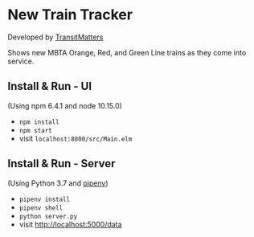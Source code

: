 # New Train Tracker

Developed by [TransitMatters](transitmatters.org)

Shows new MBTA Orange, Red, and Green Line trains as they come into service.

## Install & Run - UI

(Using npm 6.4.1 and node 10.15.0)

- `npm install`
- `npm start`
- visit `localhost:8000/src/Main.elm`

## Install & Run - Server

(Using Python 3.7 and [pipenv](https://pipenv.readthedocs.io/en/latest/))

- `pipenv install`
- `pipenv shell`
- `python server.py`
- visit [http://localhost:5000/data](http://localhost:5000/data)